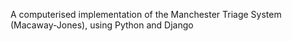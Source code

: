 A computerised implementation of the Manchester Triage System (Macaway-Jones), using Python and Django